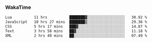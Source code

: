 ### WakaTime

<!--START_SECTION:waka-->

```txt
Lua          11 hrs          ███████▓░░░░░░░░░░░░░░░░░   30.92 %
JavaScript   10 hrs 27 mins  ███████▒░░░░░░░░░░░░░░░░░   29.36 %
CSS          5 hrs 17 mins   ███▓░░░░░░░░░░░░░░░░░░░░░   14.87 %
Text         3 hrs 58 mins   ██▓░░░░░░░░░░░░░░░░░░░░░░   11.18 %
XML          2 hrs 40 mins   ██░░░░░░░░░░░░░░░░░░░░░░░   07.49 %
```

<!--END_SECTION:waka-->
